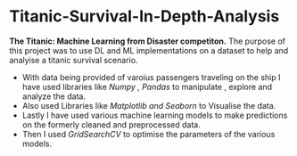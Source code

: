 # Titanic-Survival-In-Depth-Analysis
**The Titanic: Machine Learning from Disaster competiton.**
The purpose of this project was to use DL and ML implementations on a dataset to help and analyise a titanic survival scenario.
* With data being provided of varoius passengers traveling on the ship I have used libraries like _Numpy , Pandas_ to manipulate , explore and analyze the data.
* Also used Libraries like _Matplotlib and Seaborn_ to Visualise the data. 
* Lastly I have used various machine learning models to make predictions on the formerly cleaned and preprocessed data. 
* Then I used _GridSearchCV_ to optimise the parameters of the various models.
